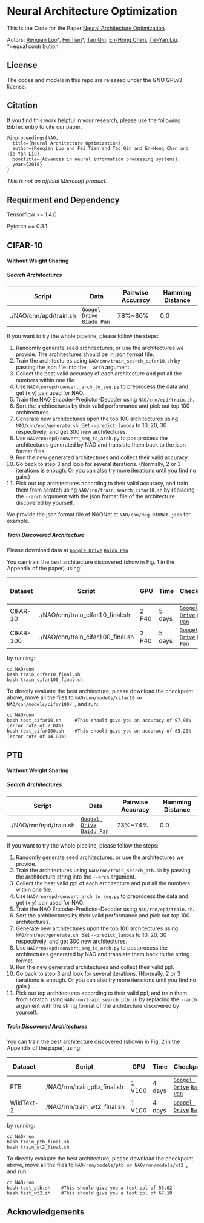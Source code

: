 # Neural Architecture Optimization
This is the Code for the Paper [Neural Architecture Optimization](https://arxiv.org/abs/1808.07233).

Autors: [Renqian Luo](http://home.ustc.edu.cn/~lrq)\*, [Fei Tian](https://ustctf.github.io/)\*, [Tao Qin](https://www.microsoft.com/en-us/research/people/taoqin/), [En-Hong Chen](http://staff.ustc.edu.cn/~cheneh/), [Tie-Yan Liu](https://www.microsoft.com/en-us/research/people/tyliu/). *=equal contribution

## License
The codes and models in this repo are released under the GNU GPLv3 license.

## Citation
If you find this work helpful in your research, please use the following BibTex entry to cite our paper.
```
@inproceedings{NAO,
  title={Neural Architecture Optimization},
  author={Renqian Luo and Fei Tian and Tao Qin and En-Hong Chen and Tie-Yan Liu},
  booktitle={Advances in neural information processing systems},
  year={2018}
}

```

_This is not an official Microsoft product._


## Requirment and Dependency
Tensorflow >= 1.4.0

Pytorch == 0.3.1

## CIFAR-10
#### Without Weight Sharing
##### Search Architectures
| Script | Data | Pairwise Accuracy | Hamming Distance |
| ------------- | ------------- | ------------- | ------------- |
| ./NAO/cnn/epd/train.sh | [`Googel Drive`](https://drive.google.com/open?id=1mjIR33wwV7R6_U1_WQ98uK7al-QlRHtv) [`Biadu Pan`](https://pan.baidu.com/s/1jnjkyLylX1LqiD9m98vRqw)| 78%~80% | 0.0 | 

If you want to try the whole pipeline, please follow the steps:

1. Randomly generate seed architectures, or use the architectures we provide. The architectures should be in json format file.
2. Train the architectures using ```NAO/cnn/train_search_cifar10.sh``` by passing the json file into the ```--arch``` argument.
3. Collect the best valid accuracy of each architecture and put all the numbers within one file.
4. Use ```NAO/cnn/epd/convert_arch_to_seq.py``` to preprocess the data and get (x,y) pair used for NAO.
5. Train the NAO Encoder-Predictor-Decoder using ```NAO/cnn/epd/train.sh```.
6. Sort the architectures by their valid performance and pick out top 100 architectures.
7. Generate new architectures upon the top 100 architectures using ```NAO/cnn/epd/generate.sh```. Set ```--predict_lambda``` to 10, 20, 30 respectively, and get 300 new architectures.
8. Use ```NAO/cnn/epd/convert_seq_to_arch.py``` to postprocess the architectures generated by NAO and translate them back to the json format files.
9. Run the new generated architectures and collect their valid accuracy.
10. Go back to step 3 and loop for several iterations. (Normally, 2 or 3 iterations is enough. Or you can also try more iterations until you find no gain.)
11. Pick out top architectures according to their valid accuracy, and train them from scratch using ```NAO/cnn/train_search_cifar10.sh``` by replacing the ```--arch``` argument with the json format file of the architecture discovered by yourself.

We provide the json format file of NAONet at ```NAO/cnn/dag.NAONet.json``` for example.

##### Train Discovered Architecture
Please download data at [`Google Drive`](https://drive.google.com/open?id=1XcC_cycn1Dog4s_Bki8TV9XZYc1Ast3u) [`Baidu Pan`](https://pan.baidu.com/s/1VS2_K3nAzWZh-JIwVmNyCg)

You can train the best architecture discovered (show in Fig. 1 in the Appendix of the paper) using:

| Dataset | Script | GPU | Time | Checkpoint| Error Rate (Test)|
| ------------- | ------------- | ------------- | ------------- | ------------- | ------------- |
|CIFAR-10| ./NAO/cnn/train_cifar10_final.sh | 2 P40 | 5 days | [`Googel Drive`](https://drive.google.com/open?id=1TPgAZB7ZXAxaYmTj8efriJ6IbmSgMJKX) [`Baidu Pan`](https://pan.baidu.com/s/1r8nQIRE7F4jBTEKKqyaZuA)| 2.10% |
|CIFAR-100| ./NAO/cnn/train_cifar100_final.sh | 2 P40 | 5 days | [`Googel Drive`](https://drive.google.com/open?id=15eDukFiGoGmqLbZAES826eFem99V_2bI) [`Baidu Pan`](https://pan.baidu.com/s/1r8nQIRE7F4jBTEKKqyaZuA)| 14.80% |

by running:
```
cd NAO/cnn
bash train_cifar10_final.sh
bash train_cifar100_final.sh
```

To directly evaluate the best architecture, please download the checkpoint above, move all the files to ```NAO/cnn/models/cifar10 or NAO/cnn/models/cifar100/ ```, and run:
```
cd NAO/cnn
bash test_cifar10.sh     #This should give you an accuracy of 97.96% (error rate of 2.04%)
bash test_cifar100.sh    #This should give you an accuracy of 85.20% (error rate of 14.80%)
```
## PTB
#### Without Weight Sharing
##### Search Architectures

| Script | Data | Pairwise Accuracy | Hamming Distance |
| ------------- | ------------- | ------------- | ------------- |
| ./NAO/rnn/epd/train.sh | [`Googel Drive`](https://drive.google.com/open?id=1iRCyladgdE-TCD2Cj05ucAr7tzrUVZkq) [`Baidu Pan`](https://pan.baidu.com/s/17UC2CGao352e1axZtdwcSA)| 73%~74% | 0.0 | 

If you want to try the whole pipeline, please follow the steps:

1. Randomly generate seed architectures, or use the architectures we provide.
2. Train the architectures using ```NAO/rnn/train_search_ptb.sh``` by passing the architecture string into the ```--arch``` argument.
3. Collect the best valid ppl of each architecture and put all the numbers within one file.
4. Use ```NAO/rnn/epd/convert_arch_to_seq.py``` to preprocess the data and get (x,y) pair used for NAO.
5. Train the NAO Encoder-Predictor-Decoder using ```NAO/rnn/epd/train.sh```.
6. Sort the architectures by their valid performance and pick out top 100 architectures.
7. Generate new architectures upon the top 100 architectures using ```NAO/rnn/epd/generate.sh```. Set ```--predict_lambda``` to 10, 20, 30 respectively, and get 300 new architectures.
8. Use ```NAO/rnn/epd/convert_seq_to_arch.py``` to postprocess the architectures generated by NAO and translate them back to the string format.
9. Run the new generated architectures and collect their valid ppl.
10. Go back to step 3 and look for several iterations. (Normally, 2 or 3 iterations is enough. Or you can also try more iterations until you find no gain.)
11. Pick out top architectures according to their valid ppl, and train them from scratch using ```NAO/rnn/train_search_ptb.sh``` by replacing the ```--arch``` argument with the string format of the architecture discovered by yourself.

##### Train Discovered Architectures
You can train the best architecture discovered (showin in Fig. 2 in the Appendix of the paper) using:

| Dataset | Script | GPU | Time | Checkpoint| PPL (Test)|
| ------------- | ------------- | ------------- | ------------- | ------------- |------------- |
|PTB| ./NAO/rnn/train_ptb_final.sh | 1 V100 | 4 days | [`Googel Drive`](https://drive.google.com/open?id=1o8Nq890szQwlMZDHwzcGhZ3BsnH_sGvT) [`Baidu Pan`](https://pan.baidu.com/s/1jnjkyLylX1LqiD9m98vRqw)| 56.02 |
|WikiText-2| ./NAO/rnn/train_wt2_final.sh | 1 V100 | 4 days | [`Googel Drive`](https://drive.google.com/open?id=1N0BbsJPJo02pE2ILfAi_RtLPOJJwBxfu) [`Baidu`](https://pan.baidu.com/s/1jnjkyLylX1LqiD9m98vRqw)| 67.10 |
by running:
```
cd NAO/rnn
bash train_ptb_final.sh
bash train_wt2_final.sh
```

To directly evaluate the best architecture, please download the checkpoint above, move all the files to ```NAO/rnn/models/ptb or NAO/rnn/models/wt2 ```, and run:
```
cd NAO/rnn
bash test_ptb.sh    #This should give you a test ppl of 56.02
bash test_wt2.sh    #This should give you a test ppl of 67.10
```

## Acknowledgements

